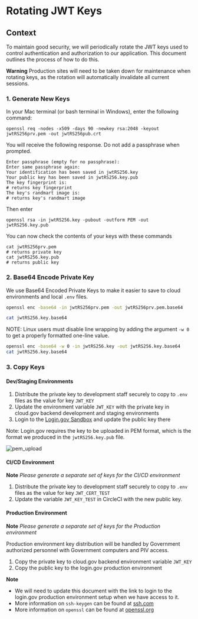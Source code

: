 # Rotating JWT Keys

## Context

To maintain good security, we will periodically rotate the JWT keys used to control authentication and authorization to our application. This document outlines the process of how to do this.

**Warning** Production sites will need to be taken down for maintenance when rotating keys, as the rotation will automatically invalidate all current sessions.

### 1. Generate New Keys

In your Mac terminal (or bash terminal in Windows), enter the following command:
```bash=
openssl req -nodes -x509 -days 90 -newkey rsa:2048 -keyout jwtRS256prv.pem -out jwtRS256pub.crt
```
You will receive the following response. Do not add a passphrase when prompted.
```
Enter passphrase (empty for no passphrase):
Enter same passphrase again:
Your identification has been saved in jwtRS256.key
Your public key has been saved in jwtRS256.key.pub
The key fingerprint is:
# returns key fingerprint
The key's randmart image is:
# returns key's randmart image
```
Then enter
```bash=
openssl rsa -in jwtRS256.key -pubout -outform PEM -out jwtRS256.key.pub
```

You can now check the contents of your keys with these commands
```bash=
cat jwtRS256prv.pem
# returns private key
cat jwtRS256.key.pub
# returns public key
```

### 2. Base64 Encode Private Key

We use Base64 Encoded Private Keys to make it easier to save to cloud environments and local `.env` files.

```bash
openssl enc -base64 -in jwtRS256prv.pem -out jwtRS256prv.pem.base64

cat jwtRS256.key.base64
```

NOTE: Linux users must disable line wrapping by adding the argument `-w 0` to get a properly formatted one-line value.
```bash
openssl enc -base64 -w 0 -in jwtRS256.key -out jwtRS256.key.base64
cat jwtRS256.key.base64
```

### 3. Copy Keys

#### Dev/Staging Environments
1. Distribute the private key to development staff securely to copy to `.env` files as the value for key `JWT_KEY`
2. Update the environment variable `JWT_KEY` with the private key in cloud.gov backend development and staging environments
3. Login to the [Login.gov Sandbox](https://dashboard.int.identitysandbox.gov/) and update the public key there

Note: Login.gov requires the key to be uploaded in PEM format, which is the format we produced in the `jwtRS256.key.pub` file.

![pem_upload](https://user-images.githubusercontent.com/1181427/114887693-ae6eef00-9dd6-11eb-98cc-2de3f061337a.png)

#### CI/CD Environment
**Note** _Please generate a separate set of keys for the CI/CD environment_
1. Distribute the private key to development staff securely to copy to `.env` files as the value for key `JWT_CERT_TEST`
2. Update the variable `JWT_KEY_TEST` in CircleCI with the new public key.

#### Production Environment
**Note** _Please generate a separate set of keys for the Production environment_

Production environment key distribution will be handled by Government authorized personnel with Government computers and PIV access.
1. Copy the private key to cloud.gov backend environment variable `JWT_KEY`
2. Copy the public key to the login.gov production environment

**Note** 
- We will need to update this document with the link to login to the login.gov production environment setup when we have access to it.
- More information on `ssh-keygen` can be found at [ssh.com](https://www.ssh.com/academy/ssh/keygen)
- More information on `openssl` can be found at [openssl.org](https://www.openssl.org/docs/manmaster/man1/openssl.html)
